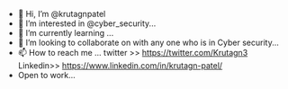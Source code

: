 - 👋 Hi, I’m @krutagnpatel
- 👀 I’m interested in @cyber_security...
- 🌱 I’m currently learning ...
- 💞️ I’m looking to collaborate on with any one who is in Cyber security...
- 📫 How to reach me ...
   twitter >>  https://twitter.com/Krutagn3
   Linkedin>>  https://www.linkedin.com/in/krutagn-patel/
- Open to work...


